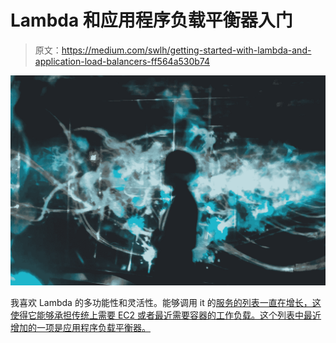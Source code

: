 # Lambda 和应用程序负载平衡器入门

> 原文：<https://medium.com/swlh/getting-started-with-lambda-and-application-load-balancers-ff564a530b74>

![](img/5123cd4d151aecc2ef53a384e2dd967b.png)

我喜欢 Lambda 的多功能性和灵活性。能够调用 it 的[服务的列表一直在增长，这使得它能够承担传统上需要 EC2 或者最近需要容器的工作负载。这个列表中最近增加的一项是应用程序负载平衡器。](https://docs.aws.amazon.com/lambda/latest/dg/lambda-services.html)